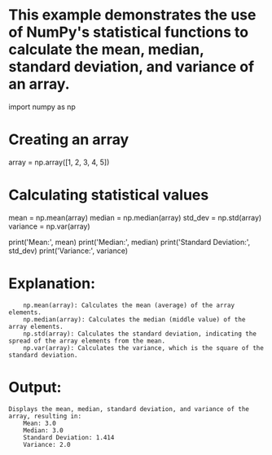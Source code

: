 # This example demonstrates the use of NumPy's statistical functions to calculate the mean, median, standard deviation, and variance of an array.

import numpy as np

# Creating an array
array = np.array([1, 2, 3, 4, 5])

# Calculating statistical values
mean = np.mean(array)
median = np.median(array)
std_dev = np.std(array)
variance = np.var(array)

print('Mean:', mean)
print('Median:', median)
print('Standard Deviation:', std_dev)
print('Variance:', variance)

# Explanation:
        np.mean(array): Calculates the mean (average) of the array elements.
        np.median(array): Calculates the median (middle value) of the array elements.
        np.std(array): Calculates the standard deviation, indicating the spread of the array elements from the mean.
        np.var(array): Calculates the variance, which is the square of the standard deviation.

# Output:
    Displays the mean, median, standard deviation, and variance of the array, resulting in:
        Mean: 3.0
        Median: 3.0
        Standard Deviation: 1.414
        Variance: 2.0